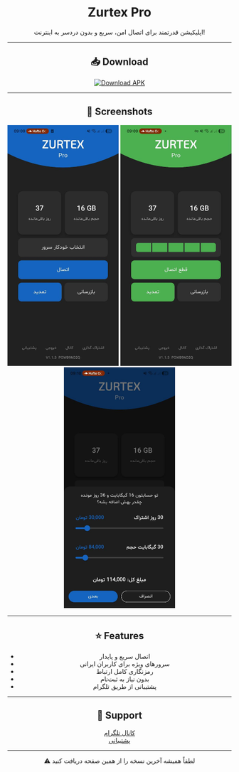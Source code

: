 <h1 align="center">Zurtex Pro</h1>

<p align="center">
  اپلیکیشن قدرتمند برای اتصال امن، سریع و بدون دردسر به اینترنت!
</p>

---

<div align="center">

## 📥 Download

<a href="https://github.com/AH96HSQ/Zurtex-Releases/releases/download/v1.1.3%2B4/ZurtexPro.1.1.3+4.apk">
  <img src="https://img.shields.io/badge/Download-APK-2ea44f?style=for-the-badge&logo=android&logoColor=white" alt="Download APK" />
</a>

---

## 📸 Screenshots

<p align="center">
  <img src="docs/ScreenShots/ScreenShot (1).jpg" width="250" />
  <img src="docs/ScreenShots/ScreenShot (2).jpg" width="250" />
  <img src="docs/ScreenShots/ScreenShot (3).jpg" width="250" />
</p>

---

## ⭐ Features

- اتصال سریع و پایدار  
- سرورهای ویژه برای کاربران ایرانی  
- رمزنگاری کامل ارتباط  
- بدون نیاز به ثبت‌نام  
- پشتیبانی از طریق تلگرام  

---

## 📢 Support

[کانال تلگرام](https://t.me/ZurtexV2rayApp)  
[پشتیبانی](https://t.me/Zurtexapp)

---

⚠️ لطفاً همیشه آخرین نسخه را از همین صفحه دریافت کنید

</div>

